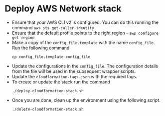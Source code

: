 # Deploy AWS Network stack

- Ensure that your AWS CLI v2 is configured. You can do this running the command `aws sts get-caller-identity`
- Ensure that the default profile points to the right region - `aws configure get region`
- Make a copy of the `config_file.template` with the name `config_file`. Run the following command
    ```
    cp config_file.template config_file
    ```
- Update the configurations in the `config_file`. The configuration details from the file will be used in the subsequent wrapper scripts.
- Update the `cloudformation-tags.json` with the required tags.
- To create or update the stack run the command 
    ```
    ./deploy-cloudformation-stack.sh
    ```
- Once you are done, clean up the environment using the following script.
    ```
    ./delete-cloudformation-stack.sh
    ```